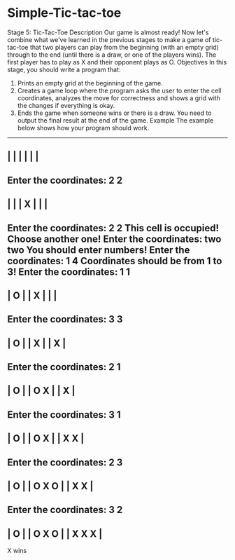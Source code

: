 # Simple-Tic-tac-toe
Stage 5: Tic-Tac-Toe
Description
Our game is almost ready! Now let's combine what we’ve learned in the previous stages to make a game of tic-tac-toe that two players can play from the beginning (with an empty grid) through to the end (until there is a draw, or one of the players wins).
The first player has to play as X and their opponent plays as O.
Objectives
In this stage, you should write a program that:
1.	Prints an empty grid at the beginning of the game.
2.	Creates a game loop where the program asks the user to enter the cell coordinates, analyzes the move for correctness and shows a grid with the changes if everything is okay.
3.	Ends the game when someone wins or there is a draw.
You need to output the final result at the end of the game.
Example
The example below shows how your program should work.
---------
|       |
|       |
|       |
---------
Enter the coordinates: 2 2
---------
|       |
|   X   |
|       |
---------
Enter the coordinates: 2 2
This cell is occupied! Choose another one!
Enter the coordinates: two two
You should enter numbers!
Enter the coordinates: 1 4
Coordinates should be from 1 to 3!
Enter the coordinates: 1 1
---------
| O     |
|   X   |
|       |
---------
Enter the coordinates: 3 3
---------
| O     |
|   X   |
|     X |
---------
Enter the coordinates: 2 1
---------
| O     |
| O X   |
|     X |
---------
Enter the coordinates: 3 1
---------
| O     |
| O X   |
| X   X |
---------
Enter the coordinates: 2 3
---------
| O     |
| O X O |
| X   X |
---------
Enter the coordinates: 3 2
---------
| O     |
| O X O |
| X X X |
---------
X wins
